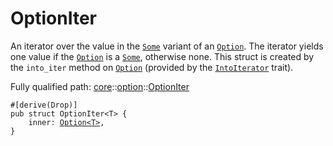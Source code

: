 # OptionIter

An iterator over the value in the [`Some`](./core-option.md#some) variant of an [`Option`](./core-option-Option.md).
The iterator yields one value if the [`Option`](./core-option-Option.md) is a [`Some`](./core-option.md#some), otherwise none.
This struct is created by the `into_iter` method on [`Option`](./core-option-Option.md) (provided by the
[`IntoIterator`](./core-iter-traits-collect-IntoIterator.md) trait).

Fully qualified path: [core](./core.md)::[option](./core-option.md)::[OptionIter](./core-option-OptionIter.md)

<pre><code class="language-cairo">#[derive(Drop)]
pub struct OptionIter&lt;T&gt; {
    inner: <a href="core-option-Option.html">Option&lt;T&gt;</a>,
}</code></pre>


